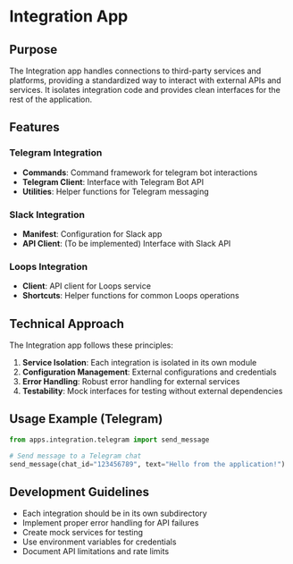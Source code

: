 # Integration App

## Purpose

The Integration app handles connections to third-party services and platforms, providing a standardized way to interact with external APIs and services. It isolates integration code and provides clean interfaces for the rest of the application.

## Features

### Telegram Integration

- **Commands**: Command framework for telegram bot interactions
- **Telegram Client**: Interface with Telegram Bot API
- **Utilities**: Helper functions for Telegram messaging

### Slack Integration

- **Manifest**: Configuration for Slack app
- **API Client**: (To be implemented) Interface with Slack API

### Loops Integration

- **Client**: API client for Loops service
- **Shortcuts**: Helper functions for common Loops operations

## Technical Approach

The Integration app follows these principles:

1. **Service Isolation**: Each integration is isolated in its own module
2. **Configuration Management**: External configurations and credentials
3. **Error Handling**: Robust error handling for external services
4. **Testability**: Mock interfaces for testing without external dependencies

## Usage Example (Telegram)

```python
from apps.integration.telegram import send_message

# Send message to a Telegram chat
send_message(chat_id="123456789", text="Hello from the application!")
```

## Development Guidelines

- Each integration should be in its own subdirectory
- Implement proper error handling for API failures
- Create mock services for testing
- Use environment variables for credentials
- Document API limitations and rate limits